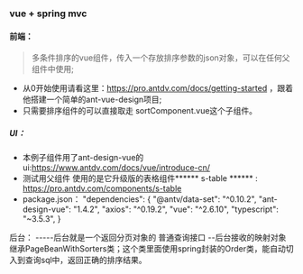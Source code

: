 ### vue + spring mvc

#### 前端：  
> 多条件排序的vue组件，传入一个存放排序参数的json对象，可以在任何父组件中使用;  

* 从0开始使用请看这里：https://pro.antdv.com/docs/getting-started ，跟着他搭建一个简单的ant-vue-design项目;  
* 只需要排序组件的可以直接取走 sortComponent.vue这个子组件。  

##### UI：
* 本例子组件用了ant-design-vue的ui:https://www.antdv.com/docs/vue/introduce-cn/
* 测试用父组件 使用的是它升级版的表格组件****** s-table ****** : https://pro.antdv.com/components/s-table
* package.json：
    "dependencies": {
      "@antv/data-set": "^0.10.2",
      "ant-design-vue": "1.4.2",
      "axios": "^0.19.2",
      "vue": "^2.6.10",
      "typescript": "~3.5.3",
    }

后台：
-----后台就是一个返回分页对象的 普通查询接口
--后台接收的映射对象 继承PageBeanWithSorters类；这个类里面使用spring封装的Order类，能自动切入到查询sql中，返回正确的排序结果。

